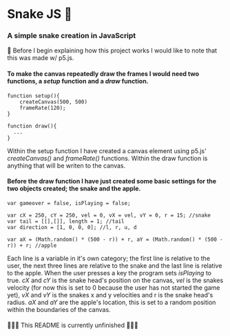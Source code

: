 # Snake JS 🐍
### A simple snake creation in JavaScript

🚨 Before I begin explaining how this project works I would like to note that this was made w/ p5.js.
#### To make the canvas repeatedly draw the frames I would need two functions, a _setup_ function and a _draw_ function.
```
function setup(){
    createCanvas(500, 500)
    frameRate(120);
}

function draw(){
  ...
}
```
Within the setup function I have created a canvas element using p5.js' _createCanvas()_ and _frameRate()_ functions. Within the draw function is anything that will be writen to the canvas.

#### Before the draw function I have just created some basic settings for the two objects created; the snake and the apple.
```
var gameover = false, isPlaying = false;

var cX = 250, cY = 250, vel = 0, vX = vel, vY = 0, r = 15; //snake
var tail = [[],[]], length = 1; //tail
var direction = [1, 0, 0, 0]; //l, r, u, d

var aX = (Math.random() * (500 - r)) + r, aY = (Math.random() * (500 - r)) + r; //apple
```
Each line is a variable in it's own category; the first line is relative to the user, the next three lines are relative to the snake and the last line is relative to the apple. When the user presses a key the program sets _isPlaying_ to true. _cX_ and _cY_ is the snake head's position on the canvas, _vel_ is the snakes velocity (for now this is set to 0 because the user has not started the game yet), _vX_ and _vY_ is the snakes x and y velocities and r is the snake head's radius. _aX_ and _aY_ are the apple's location, this is set to a random position within the boundaries of the canvas.

####

🚨🚨🚨 This README is currently unfinished 🚨🚨🚨
